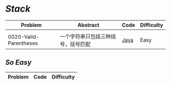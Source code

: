 # *Stack*

|Problem|Abstract|Code|Difficulty|
| --- | --- | --- | --- |
|||[](./LeetCode/Java/-_-/src)||
|0020-Valid-Parentheses|一个字符串只包括三种括号，括号匹配|[Java](./LeetCode/Java/0020-Valid-Parentheses/src)|Easy|

## *So Easy*
|Problem|Code|Difficulty|
| --- | --- | --- |